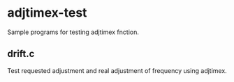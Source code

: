 adjtimex-test
=============

Sample programs for testing adjtimex fnction.

drift.c
--------
Test requested adjustment and real adjustment of frequency using adjtimex.


